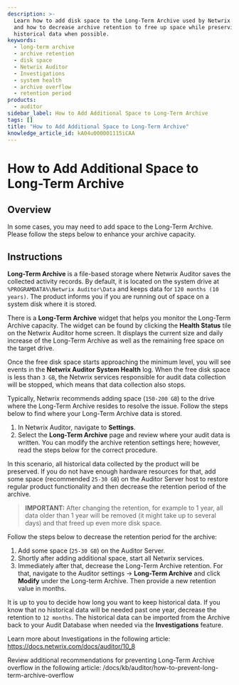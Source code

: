 ```yaml
---
description: >-
  Learn how to add disk space to the Long-Term Archive used by Netwrix Auditor
  and how to decrease archive retention to free up space while preserving
  historical data when possible.
keywords:
  - long-term archive
  - archive retention
  - disk space
  - Netwrix Auditor
  - Investigations
  - system health
  - archive overflow
  - retention period
products:
  - auditor
sidebar_label: How to Add Additional Space to Long-Term Archive
tags: []
title: "How to Add Additional Space to Long-Term Archive"
knowledge_article_id: kA04u000001115iCAA
---
```


# How to Add Additional Space to Long-Term Archive

## Overview

In some cases, you may need to add space to the Long-Term Archive. Please follow the steps below to enhance your archive capacity.

## Instructions

**Long-Term Archive** is a file-based storage where Netwrix Auditor saves the collected activity records. By default, it is located on the system drive at `%PROGRAMDATA%\Netwrix Auditor\Data` and keeps data for `120 months (10 years)`. The product informs you if you are running out of space on a system disk where it is stored.

There is a **Long-Term Archive** widget that helps you monitor the Long-Term Archive capacity. The widget can be found by clicking the **Health Status** tile on the Netwrix Auditor home screen. It displays the current size and daily increase of the Long-Term Archive as well as the remaining free space on the target drive.

Once the free disk space starts approaching the minimum level, you will see events in the **Netwrix Auditor System Health** log. When the free disk space is less than `3 GB`, the Netwrix services responsible for audit data collection will be stopped, which means that data collection also stops.

Typically, Netwrix recommends adding space (`150-200 GB`) to the drive where the Long-Term Archive resides to resolve the issue. Follow the steps below to find where your Long-Term Archive data is stored.

1. In Netwrix Auditor, navigate to **Settings**.
2. Select the **Long-Term Archive** page and review where your audit data is written. You can modify the archive retention settings here; however, read the steps below for the correct procedure.

In this scenario, all historical data collected by the product will be preserved. If you do not have enough hardware resources for that, add some space (recommended `25-30 GB`) on the Auditor Server host to restore regular product functionality and then decrease the retention period of the archive.

> **IMPORTANT:** After changing the retention, for example to 1 year, all data older than 1 year will be removed (it might take up to several days) and that freed up even more disk space.

Follow the steps below to decrease the retention period for the archive:

1. Add some space (`25-30 GB`) on the Auditor Server.
2. Shortly after adding additional space, start all Netwrix services.
3. Immediately after that, decrease the Long-Term Archive retention. For that, navigate to the Auditor settings -> **Long-Term Archive** and click **Modify** under the Long-term Archive. Then provide a new retention value in months.

It is up to you to decide how long you want to keep historical data. If you know that no historical data will be needed past one year, decrease the retention to `12 months`. The historical data can be imported from the Archive back to your Audit Database when needed via the **Investigations** feature.

Learn more about Investigations in the following article: https://docs.netwrix.com/docs/auditor/10_8

Review additional recommendations for preventing Long-Term Archive overflow in the following article: /docs/kb/auditor/how-to-prevent-long-term-archive-overflow
